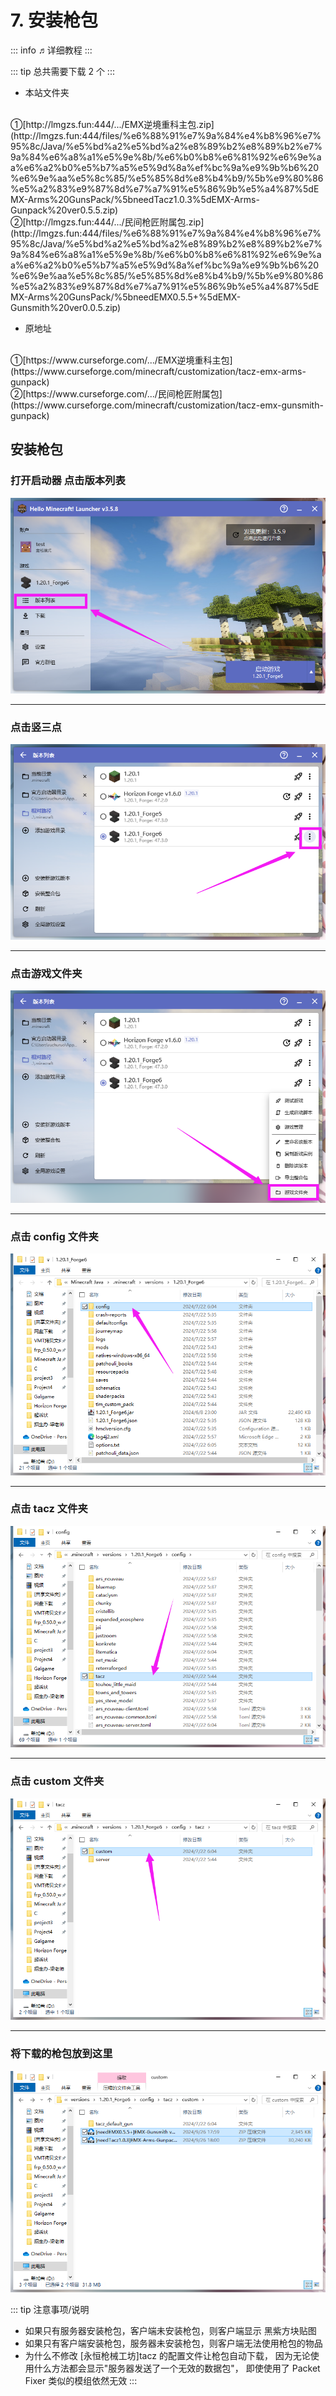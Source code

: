 # 7. 安装枪包

::: info ♬详细教程
:::

::: tip 总共需要下载 2 个
:::

- 本站文件夹
<br>
①[http://lmgzs.fun:444/.../EMX逆境重科主包.zip](http://lmgzs.fun:444/files/%e6%88%91%e7%9a%84%e4%b8%96%e7%95%8c/Java/%e5%bd%a2%e5%bd%a2%e8%89%b2%e8%89%b2%e7%9a%84%e6%a8%a1%e5%9e%8b/%e6%b0%b8%e6%81%92%e6%9e%aa%e6%a2%b0%e5%b7%a5%e5%9d%8a%ef%bc%9a%e9%9b%b6%20%e6%9e%aa%e5%8c%85/%e5%85%8d%e8%b4%b9/%5b%e9%80%86%e5%a2%83%e9%87%8d%e7%a7%91%e5%86%9b%e5%a4%87%5dEMX-Arms%20GunsPack/%5bneedTacz1.0.3%5dEMX-Arms-Gunpack%20ver0.5.5.zip)
<br>
②[http://lmgzs.fun:444/.../民间枪匠附属包.zip](http://lmgzs.fun:444/files/%e6%88%91%e7%9a%84%e4%b8%96%e7%95%8c/Java/%e5%bd%a2%e5%bd%a2%e8%89%b2%e8%89%b2%e7%9a%84%e6%a8%a1%e5%9e%8b/%e6%b0%b8%e6%81%92%e6%9e%aa%e6%a2%b0%e5%b7%a5%e5%9d%8a%ef%bc%9a%e9%9b%b6%20%e6%9e%aa%e5%8c%85/%e5%85%8d%e8%b4%b9/%5b%e9%80%86%e5%a2%83%e9%87%8d%e7%a7%91%e5%86%9b%e5%a4%87%5dEMX-Arms%20GunsPack/%5bneedEMX0.5.5+%5dEMX-Gunsmith%20ver0.0.5.zip)

- 原地址
<br>
①[https://www.curseforge.com/.../EMX逆境重科主包](https://www.curseforge.com/minecraft/customization/tacz-emx-arms-gunpack)
<br>
②[https://www.curseforge.com/.../民间枪匠附属包](https://www.curseforge.com/minecraft/customization/tacz-emx-gunsmith-gunpack)

## 安装枪包

### 打开启动器 点击版本列表
![图片](./images/安装枪包/安装枪包__1.png)

---

### 点击竖三点
![图片](./images/安装枪包/安装枪包__2.png)

---

### 点击游戏文件夹
![图片](./images/安装枪包/安装枪包__3.png)

---

### 点击 config 文件夹
![图片](./images/安装枪包/安装枪包__4.png)

---

### 点击 tacz 文件夹
![图片](./images/安装枪包/安装枪包__5.png)

---

### 点击 custom 文件夹
![图片](./images/安装枪包/安装枪包__6.png)

---

### 将下载的枪包放到这里
![图片](./images/安装枪包/安装枪包__7.png)


::: tip 注意事项/说明
- 如果只有服务器安装枪包，客户端未安装枪包，则客户端显示 黑紫方块贴图
- 如果只有客户端安装枪包，服务器未安装枪包，则客户端无法使用枪包的物品
- 为什么不修改 [永恒枪械工坊]tacz 的配置文件让枪包自动下载，
因为无论使用什么方法都会显示"服务器发送了一个无效的数据包"，
即使使用了 Packet Fixer 类似的模组依然无效
:::